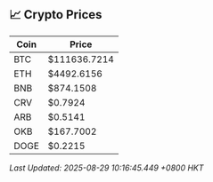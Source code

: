 ## 📈 Crypto Prices

| Coin | Price |
| ---- | ----- |
| BTC | $111636.7214 |
| ETH | $4492.6156 |
| BNB | $874.1508 |
| CRV | $0.7924 |
| ARB | $0.5141 |
| OKB | $167.7002 |
| DOGE | $0.2215 |

_Last Updated: 2025-08-29 10:16:45.449 +0800 HKT_